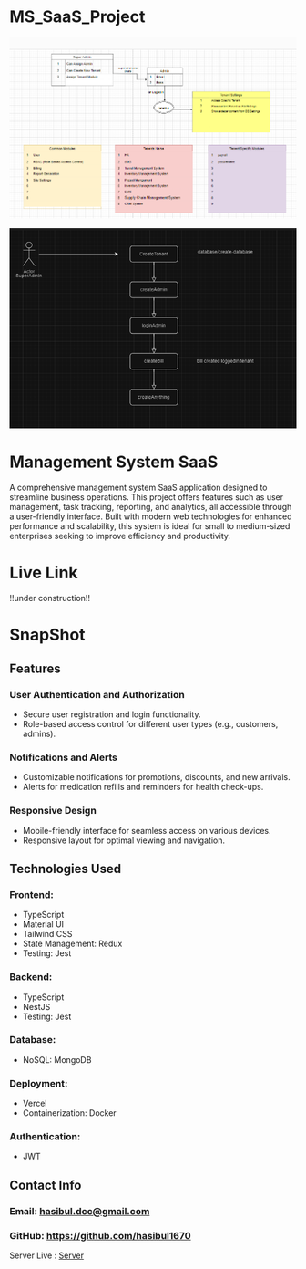 # MS_SaaS_Project
![Multi-Tenant](image-1.png)

![alt text](image-2.png)

# Management System SaaS
A comprehensive management system SaaS application designed to streamline business operations. This project offers features such as user management, task tracking, reporting, and analytics, all accessible through a user-friendly interface. Built with modern web technologies for enhanced performance and scalability, this system is ideal for small to medium-sized enterprises seeking to improve efficiency and productivity.


# Live Link 
  !!under construction!!

# SnapShot 

## Features

### User Authentication and Authorization
- Secure user registration and login functionality.
- Role-based access control for different user types (e.g., customers, admins).

### Notifications and Alerts
- Customizable notifications for promotions, discounts, and new arrivals.
- Alerts for medication refills and reminders for health check-ups.

### Responsive Design
- Mobile-friendly interface for seamless access on various devices.
- Responsive layout for optimal viewing and navigation.


## Technologies Used

### Frontend:
  - TypeScript
  - Material UI
  - Tailwind CSS
  - State Management: Redux
  - Testing: Jest
### Backend:
  - TypeScript
  - NestJS
  - Testing: Jest
### Database:
  - NoSQL: MongoDB
### Deployment:
 - Vercel
 - Containerization: Docker
### Authentication:
 - JWT

## Contact Info
  ### Email: hasibul.dcc@gmail.com
  ### GitHub: https://github.com/hasibul1670



Server Live : [Server](https://ms-server-007.vercel.app/api/v1)
